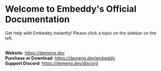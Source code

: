 # Welcome to Embeddy's Official Documentation
Get help with Embeddy instantly! Please click a topic on the sidebar on the left.</br></br>

**Website**: https://demeng.dev</br>
**Purchase or Download**: https://demeng.dev/embeddy</br>
**Support Discord**: https://demeng.dev/discord
